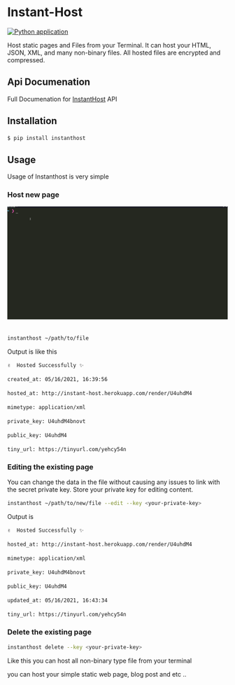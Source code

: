 # Instant-Host

[![Python application](https://github.com/yogeshwaran01/Instant-Host/actions/workflows/python-app.yml/badge.svg)](https://github.com/yogeshwaran01/Instant-Host/actions/workflows/python-app.yml)

Host static pages and Files from your Terminal. It can host your HTML, JSON, XML, and many non-binary files. All hosted files are encrypted and compressed.

## Api Documenation

Full Documenation for [InstantHost](https://yogeshwaran01.github.io/post?post=Instantly-Host-any-non-binary-files-from-your-terminal) API

## Installation

```bash
$ pip install instanthost
```

## Usage

Usage of Instanthost is very simple

### Host new page

![Demo](./assets/demo.gif)

```bash

instanthost ~/path/to/file

```

Output is like this

```
✌️  Hosted Successfully ✨

created_at: 05/16/2021, 16:39:56

hosted_at: http://instant-host.herokuapp.com/render/U4uhdM4

mimetype: application/xml

private_key: U4uhdM4bnovt

public_key: U4uhdM4

tiny_url: https://tinyurl.com/yehcy54n
```

### Editing the existing page

You can change the data in the file without causing any issues to link with the secret private key. Store your private key for editing content.

```bash
instanthost ~/path/to/new/file --edit --key <your-private-key>
```

Output is

```
✌️  Hosted Successfully ✨

hosted_at: http://instant-host.herokuapp.com/render/U4uhdM4

mimetype: application/xml

private_key: U4uhdM4bnovt

public_key: U4uhdM4

updated_at: 05/16/2021, 16:43:34

tiny_url: https://tinyurl.com/yehcy54n
```

### Delete the existing page

```bash
instanthost delete --key <your-private-key>
```

Like this you can host all non-binary type file from your terminal

you can host your simple static web page, blog post and etc ..
